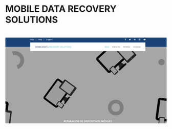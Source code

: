 # MOBILE DATA RECOVERY SOLUTIONS

# ![MOBILE DATA RECOVERY SOLUTIONS](img/MOBILE%20DATA%20RECOVERY%20SOLUTIONS.png)
